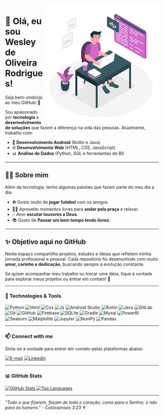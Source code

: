 <img align="right" alt="Developer vector created by storyset - www.freepik.com" height="380" src="https://github.com/wesleyorrr/Documentation/blob/main/4707122.jpg">

# 👋 Olá, eu sou Wesley de Oliveira Rodrigues!

Seja bem-vindo(a) ao meu GitHub! 🚀

Sou apaixonado por **tecnologia** e **desenvolvimento de soluções** que fazem a diferença na vida das pessoas. Atualmente, trabalho com:

- 📱 **Desenvolvimento Android** (Kotlin e Java)
- 🌐 **Desenvolvimento Web** (HTML, CSS, JavaScript)
- 📊 **Análise de Dados** (Python, SQL e ferramentas de BI)

---

## 👨‍💻 Sobre mim
Além da tecnologia, tenho algumas paixões que fazem parte do meu dia a dia:

- ⚽ Gosto muito de **jogar futebol** com os amigos.
- 🚶‍♂️ Aproveito momentos livres para **andar pela praça** e relaxar.
- 🎶 Amo **escutar louvores a Deus**.
- 📚 Gosto de **Passar um bom tempo lendo livros**.

---

## ✨ Objetivo aqui no GitHub

Neste espaço compartilho projetos, estudos e ideias que refletem minha jornada profissional e pessoal. Cada repositório foi desenvolvido com muito **amor, carinho e dedicação**, buscando sempre a evolução constante.

Se quiser acompanhar meu trabalho ou trocar uma ideia, fique à vontade para explorar meus projetos ou entrar em contato! 🤝

---


### 🚀 Technologies & Tools

<div>

  <img align="center" alt="Python" height="30" width="40" src="https://cdn.jsdelivr.net/gh/devicons/devicon/icons/python/python-original.svg" />
   <img align="center" alt="Html" height="30" width="40" src="https://cdn.jsdelivr.net/gh/devicons/devicon/icons/html5/html5-original.svg" />
   <img align="center" alt="Css" height="30" width="40" src="https://cdn.jsdelivr.net/gh/devicons/devicon/icons/css3/css3-original.svg" />
    <img align="center" alt="Js" height="30" width="40" src="https://cdn.jsdelivr.net/gh/devicons/devicon/icons/javascript/javascript-original.svg" />
  <img align="center" alt="Android Studio" height="30" width="40" src="https://cdn.jsdelivr.net/gh/devicons/devicon/icons/androidstudio/androidstudio-original-wordmark.svg" />
  <img align="center" alt="Kotlin" height="30" width="40" src="https://cdn.jsdelivr.net/gh/devicons/devicon/icons/kotlin/kotlin-original-wordmark.svg" />
  <img align="center" alt="Java" height="30" width="40"  src="https://cdn.jsdelivr.net/gh/devicons/devicon/icons/java/java-original-wordmark.svg" />
  <img align="center" alt="GitLab" height="30" width="40" src="https://cdn.jsdelivr.net/gh/devicons/devicon/icons/gitlab/gitlab-original-wordmark.svg" />
  <img align="center" alt="Git" height="30" width="40" src="https://cdn.jsdelivr.net/gh/devicons/devicon/icons/git/git-original-wordmark.svg" />
  <img align="center" alt="GitHub" height="30" width="40" src="https://cdn.jsdelivr.net/gh/devicons/devicon/icons/github/github-original-wordmark.svg" />
  <img align="center" alt="Firebase" height="30" width="40" src="https://cdn.jsdelivr.net/gh/devicons/devicon/icons/firebase/firebase-plain-wordmark.svg" /> 
  <img align="center" alt="SQLite" height="30" width="40" src="https://cdn.jsdelivr.net/gh/devicons/devicon/icons/sqlite/sqlite-plain-wordmark.svg" />
  <img align="center" alt="Gradle" height="30" width="40" src="https://cdn.jsdelivr.net/gh/devicons/devicon/icons/gradle/gradle-original.svg" />
   <img align="center" alt="Mysql" height="30" width="40" src="https://cdn.jsdelivr.net/gh/devicons/devicon/icons/mysql/mysql-original.svg" />
<img align="center" alt="PowerBI" height="30" width="40" src="https://upload.wikimedia.org/wikipedia/commons/c/cf/New_Power_BI_Logo.svg" />
<img align="center" alt="Seaborn" height="30" width="40" src="https://seaborn.pydata.org/_static/logo-wide-lightbg.svg" />
<img align="center" alt="Matplotlib" height="30" width="40" src="https://matplotlib.org/_static/images/logo2.svg" />
<img align="center" alt="Jupyter" height="30" width="40" src="https://cdn.jsdelivr.net/gh/devicons/devicon/icons/jupyter/jupyter-original.svg" />
<img align="center" alt="NumPy" height="30" width="40" src="https://cdn.jsdelivr.net/gh/devicons/devicon/icons/numpy/numpy-original.svg" />
<img align="center" alt="Pandas" height="30" width="40" src="https://cdn.jsdelivr.net/gh/devicons/devicon/icons/pandas/pandas-original.svg" />

<!-- Power BI -->
</div>

---

### 📫 Connect with me

Sinta-se à vontade para entrar em contato pelas plataformas abaixo:

[![E-mail](https://img.shields.io/badge/-Email-000?style=for-the-badge&logo=microsoft-outlook&logoColor=white)](mailto:wesleyorrr@gmail.com)
[![LinkedIn](https://img.shields.io/badge/-LinkedIn-000?style=for-the-badge&logo=linkedin&logoColor=white)](https://www.linkedin.com/in/wesley-de-oliveira-rodrigues)

---

### 📊 GitHub Stats

<div>
  <a href="https://github.com/wesleyorrr">
    <img height="180em" src="https://github-readme-stats.vercel.app/api?username=wesleyorrr&show_icons=true&locale=en&layout=compact&theme=dark" alt="GitHub Stats"/>
    <img height="180em" src="https://github-readme-stats.vercel.app/api/top-langs/?username=wesleyorrr&layout=compact&theme=dark" alt="Top Languages"/>
  </a>
</div>


---

_"Tudo o que fizerem, façam de todo o coração, como para o Senhor, e não para os homens." - Colossenses 3:23_ ✝️
